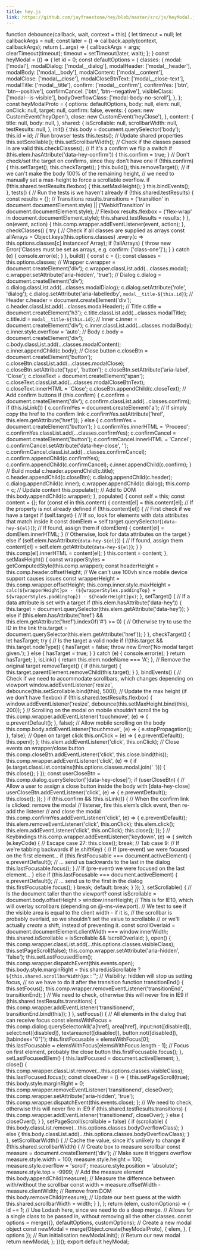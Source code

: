 ```yaml
---
title: hey.js
link: https://github.com/jayfreestone/hey/blob/master/src/js/heyModal.js
---
```

function debounce(callback, wait, context = this) { let timeout = null; let callbackArgs = null; const later = () => callback.apply(context, callbackArgs); return (...args) => { callbackArgs = args; clearTimeout(timeout); timeout = setTimeout(later, wait); }; } const heyModal = (() => { let id = 0; const defaultOptions = { classes: { modal: ['modal'], modalDialog: ['modal__dialog'], modalHeader: ['modal__header'], modalBody: ['modal__body'], modalContent: ['modal__content'], modalClose: ['modal__close'], modalCloseBtnText: ['modal__close-text'], modalTitle: ['modal__title'], confirm: ['modal__confirm'], confirmYes: ['btn', 'btn--positive'], confirmCancel: ['btn', 'btn--negative'], visibleClass: ['modal--is-visible'], bodyOverflowClass: ['modal-body-no-scroll'], }, }; const heyModalProto = { options: defaultOptions, body: null, elem: null, onClick: null, target: null, confirm: false, events: { open: new CustomEvent('heyOpen'), close: new CustomEvent('heyClose'), }, content: { title: null, body: null, }, shared: { isScrollable: null, scrollbarWidth: null, testResults: null, }, init() { this.body = document.querySelector('body'); this.id = id; // Run browser tests this.tests(); // Update shared properties this.setScrollable(); this.setScrollbarWidth(); // Check if the classes passed in are valid this.checkClasses(); // If it's a confirm we flip a switch if (this.elem.hasAttribute('data-hey-confirm')) { this.confirm = true; } // Don't check/set the target on confirms, since they don't have one if (!this.confirm) { this.setTarget(); this.checkTarget(); } this.build(); this.removeTarget(); // if we can't make the body 100% of the remaining height, // we need to manually set a max-height to force a scrollable overflow. if (!this.shared.testResults.flexbox) { this.setMaxHeight(); } this.bindEvents(); }, tests() { // Run the tests is we haven't already if (!this.shared.testResults) { const results = {}; // Transitions results.transitions = ('transition' in document.documentElement.style) || ('WebkitTransition' in document.documentElement.style); // Flexbox results.flexbox = ('flex-wrap' in document.documentElement.style); this.shared.testResults = results; } }, on(event, action) { this.comp.wrapper.addEventListener(event, action); }, checkClasses() { try { // Check if all classes are supplied as arrays const allArrays = Object.keys(this.options.classes) .every(c => this.options.classes[c] instanceof Array); if (!allArrays) { throw new Error('Classes must be set as arrays, e.g. confirm: [\'class-one\']'); } } catch (e) { console.error(e); } }, build() { const c = {}; const classes = this.options.classes; // Wrapper c.wrapper = document.createElement('div'); c.wrapper.classList.add(...classes.modal); c.wrapper.setAttribute('aria-hidden', 'true'); // Dialog c.dialog = document.createElement('div'); c.dialog.classList.add(...classes.modalDialog); c.dialog.setAttribute('role', 'dialog'); c.dialog.setAttribute('aria-labelledby', `modal__title-${this.id}`); // Header c.header = document.createElement('div'); c.header.classList.add(...classes.modalHeader); // Title c.title = document.createElement('h3'); c.title.classList.add(...classes.modalTitle); c.title.id = `modal__title-${this.id}`; // Inner c.inner = document.createElement('div'); c.inner.classList.add(...classes.modalBody); c.inner.style.overflow = 'auto'; // Body c.body = document.createElement('div'); c.body.classList.add(...classes.modalContent); c.inner.appendChild(c.body); // Close button c.closeBtn = document.createElement('button'); c.closeBtn.classList.add(...classes.modalClose); c.closeBtn.setAttribute('type', 'button'); c.closeBtn.setAttribute('aria-label', 'Close'); c.closeText = document.createElement('span'); c.closeText.classList.add(...classes.modalCloseBtnText); c.closeText.innerHTML = 'Close'; c.closeBtn.appendChild(c.closeText); // Add confirm buttons if (this.confirm) { c.confirm = document.createElement('div'); c.confirm.classList.add(...classes.confirm); if (this.isLink()) { c.confirmYes = document.createElement('a'); // If <a> simply copy the href to the confirm link c.confirmYes.setAttribute('href', this.elem.getAttribute('href')); } else { c.confirmYes = document.createElement('button'); } c.confirmYes.innerHTML = 'Proceed'; c.confirmYes.classList.add(...classes.confirmYes); c.confirmCancel = document.createElement('button'); c.confirmCancel.innerHTML = 'Cancel'; c.confirmCancel.setAttribute('data-hey-close', ''); c.confirmCancel.classList.add(...classes.confirmCancel); c.confirm.appendChild(c.confirmYes); c.confirm.appendChild(c.confirmCancel); c.inner.appendChild(c.confirm); } // Build modal c.header.appendChild(c.title); c.header.appendChild(c.closeBtn); c.dialog.appendChild(c.header); c.dialog.appendChild(c.inner); c.wrapper.appendChild(c.dialog); this.comp = c; // Update content this.populate(); // Add to DOM this.body.appendChild(c.wrapper); }, populate() { const self = this; const content = {}; for (const el in this.content) { content[el] = this.content[el]; // If the property is not already defined if (!this.content[el]) { // First check if we have a target if (self.target) { // If so, look for elements with data attributes that match inside it const domElem = self.target.querySelector(`[data-hey-${el}]`); // If found, assign them if (domElem) { content[el] = domElem.innerHTML; } // Otherwise, look for data attributes on the target } else if (self.elem.hasAttribute(`data-hey-${el}`)) { // If found, assign them content[el] = self.elem.getAttribute(`data-hey-${el}`); } } this.comp[el].innerHTML = content[el]; } this.content = content; }, setMaxHeight() { const wrapperStyles = getComputedStyle(this.comp.wrapper); const headerHeight = this.comp.header.offsetHeight; // We can't use 100vh since mobile device support causes issues const wrapperHeight = this.comp.wrapper.offsetHeight; this.comp.inner.style.maxHeight = `calc(${wrapperHeight}px - (${wrapperStyles.paddingTop} + ${wrapperStyles.paddingTop}) - ${headerHeight}px)`; }, setTarget() { // If a data attribute is set with a target if (this.elem.hasAttribute('data-hey')) { this.target = document.querySelector(this.elem.getAttribute('data-hey')); } else if (this.elem.hasAttribute('href') && this.elem.getAttribute('href').indexOf('#') >= 0) { // Otherwise try to use the ID in the link this.target = document.querySelector(this.elem.getAttribute('href')); } }, checkTarget() { let hasTarget; try { // Is the target a valid node if (!(this.target && this.target.nodeType)) { hasTarget = false; throw new Error('No modal target given.'); } else { hasTarget = true; } } catch (e) { console.error(e); } return hasTarget; }, isLink() { return this.elem.nodeName === 'A'; }, // Remove the original target removeTarget() { if (this.target) { this.target.parentElement.removeChild(this.target); } }, bindEvents() { // Check if we need to accommodate scrollbars, which changes depending on viewport window.addEventListener('resize', debounce(this.setScrollable.bind(this), 500)); // Update the max height (if we don't have flexbox) if (!this.shared.testResults.flexbox) { window.addEventListener('resize', debounce(this.setMaxHeight.bind(this), 200)); } // Scrolling on the modal on mobile shouldn't scroll the bg this.comp.wrapper.addEventListener('touchmove', (e) => { e.preventDefault(); }, false); // Allow mobile scrolling on the body this.comp.body.addEventListener('touchmove', (e) => { e.stopPropagation(); }, false); // Open on target click this.onClick = (e) => { e.preventDefault(); this.open(); }; this.elem.addEventListener('click', this.onClick); // Close events on wrapper/close button this.comp.closeBtn.addEventListener('click', this.close.bind(this)); this.comp.wrapper.addEventListener('click', (e) => { if (e.target.classList.contains(this.options.classes.modal.join(' '))) { this.close(); } }); const userCloseBtn = this.comp.dialog.querySelector('[data-hey-close]'); if (userCloseBtn) { // Allow a user to assign a close button inside the body with [data-hey-close] userCloseBtn.addEventListener('click', (e) => { e.preventDefault(); this.close(); }); } if (this.confirm && !this.isLink()) { // When the confirm link is clicked: remove the modal // listener, fire this.elem’s click event, then re-add the listener // and close the modal this.comp.confirmYes.addEventListener('click', (e) => { e.preventDefault(); this.elem.removeEventListener('click', this.onClick); this.elem.click(); this.elem.addEventListener('click', this.onClick); this.close(); }); } // Keybindings this.comp.wrapper.addEventListener('keydown', (e) => { switch (e.keyCode) { // Escape case 27: this.close(); break; // Tab case 9: // If we're tabbing backwards if (e.shiftKey) { // If (pre-event) we were focused on the first element... if (this.firstFocusable === document.activeElement) { e.preventDefault(); // ... send us backwards to the last in the dialog this.lastFocusable.focus(); } // If (pre-event) we were focused on the last element... } else if (this.lastFocusable === document.activeElement) { e.preventDefault(); // ... send us to the first in the dialog this.firstFocusable.focus(); } break; default: break; } }); }, setScrollable() { // Is the document taller than the viewport? const isScrollable = document.body.offsetHeight > window.innerHeight; // This is for IE10, which will overlay scrollbars (depending on @-ms-viewport). // We test to see if the visible area is equal to the client width - if it is, // the scrollbar is probably overlaid, so we shouldn't set the value to scrollable // or we'll actually *create* a shift, instead of preventing it. const scrollOverlaid = document.documentElement.clientWidth === window.innerWidth; this.shared.isScrollable = isScrollable && !scrollOverlaid; }, open() { this.comp.wrapper.classList.add(...this.options.classes.visibleClass); this.setPageScroll(false); this.comp.wrapper.setAttribute('aria-hidden', 'false'); this.setLastFocusedElem(); this.comp.wrapper.dispatchEvent(this.events.open); this.body.style.marginRight = this.shared.isScrollable ? `${this.shared.scrollbarWidth}px` : ''; // Visibility: hidden will stop us setting focus, // so we have to do it after the transition function transitionEnd() { this.setFocus(); this.comp.wrapper.removeEventListener('transitionEnd', transitionEnd); } // We need to check, otherwise this will never fire in IE9 if (this.shared.testResults.transitions) { this.comp.wrapper.addEventListener('transitionend', transitionEnd.bind(this)); } }, setFocus() { // All elements in the dialog that can receive focus const elemsWithFocus = this.comp.dialog.querySelectorAll('a[href], area[href], input:not([disabled]), select:not([disabled]), textarea:not([disabled]), button:not([disabled]), [tabindex="0"]'); this.firstFocusable = elemsWithFocus[0]; this.lastFocusable = elemsWithFocus[elemsWithFocus.length - 1]; // Focus on first element, probably the close button this.firstFocusable.focus(); }, setLastFocusedElem() { this.lastFocused = document.activeElement; }, close() { this.comp.wrapper.classList.remove(...this.options.classes.visibleClass); this.lastFocused.focus(); const closeOver = () => { this.setPageScroll(true); this.body.style.marginRight = 0; this.comp.wrapper.removeEventListener('transitionend', closeOver); this.comp.wrapper.setAttribute('aria-hidden', 'true'); this.comp.wrapper.dispatchEvent(this.events.close); }; // We need to check, otherwise this will never fire in IE9 if (this.shared.testResults.transitions) { this.comp.wrapper.addEventListener('transitionend', closeOver); } else { closeOver(); } }, setPageScroll(scrollable = false) { if (scrollable) { this.body.classList.remove(...this.options.classes.bodyOverflowClass); } else { this.body.classList.add(...this.options.classes.bodyOverflowClass); } }, setScrollbarWidth() { // Cache the value, since it's unlikely to change if (!this.shared.scrollbarWidth) { // Create box to measure scrollbar const measure = document.createElement('div'); // Make sure it triggers overflow measure.style.width = 100; measure.style.height = 100; measure.style.overflow = 'scroll'; measure.style.position = 'absolute'; measure.style.top = -9999; // Add the measure element this.body.appendChild(measure); // Measure the difference between with/without the scrollbar const width = measure.offsetWidth - measure.clientWidth; // Remove from DOM this.body.removeChild(measure); // Update our best guess at the width this.shared.scrollbarWidth = width; } }, }; return (elem, customOptions) => { id += 1; // Use Lodash here, since we need to do a deep merge. // Allows for a single class to be passed in, without removing all the other classes. const options = merge({}, defaultOptions, customOptions); // Create a new modal object const newModal = merge(Object.create(heyModalProto), { elem, }, { options }); // Run initialisation newModal.init(); // Return our new modal return newModal; }; })(); export default heyModal;
